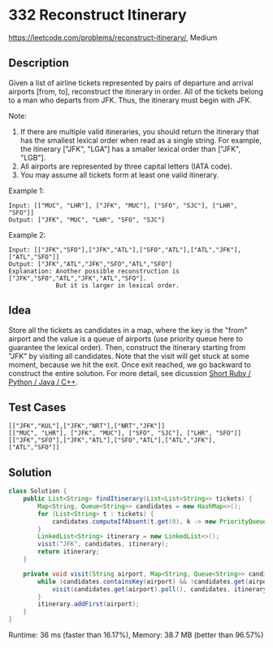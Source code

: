 # 332 Reconstruct Itinerary

<https://leetcode.com/problems/reconstruct-itinerary/>, Medium

## Description

Given a list of airline tickets represented by pairs of departure and arrival
airports [from, to], reconstruct the itinerary in order. All of the tickets
belong to a man who departs from JFK. Thus, the itinerary must begin with JFK.

Note:

1. If there are multiple valid itineraries, you should return the itinerary
   that has the smallest lexical order when read as a single string. For
   example, the itinerary ["JFK", "LGA"] has a smaller lexical order than
   ["JFK", "LGB"].
2. All airports are represented by three capital letters (IATA code).
3. You may assume all tickets form at least one valid itinerary.

Example 1:

```
Input: [["MUC", "LHR"], ["JFK", "MUC"], ["SFO", "SJC"], ["LHR", "SFO"]]
Output: ["JFK", "MUC", "LHR", "SFO", "SJC"]
```

Example 2:

```
Input: [["JFK","SFO"],["JFK","ATL"],["SFO","ATL"],["ATL","JFK"],["ATL","SFO"]]
Output: ["JFK","ATL","JFK","SFO","ATL","SFO"]
Explanation: Another possible reconstruction is ["JFK","SFO","ATL","JFK","ATL","SFO"].
             But it is larger in lexical order.
```

## Idea

Store all the tickets as candidates in a map, where the key is the "from"
airport and the value is a queue of airports (use priority queue here to
guarantee the lexical order). Then, construct the itinerary starting from "JFK"
by visiting all candidates. Note that the visit will get stuck at some moment,
because we hit the exit. Once exit reached, we go backward to construct the
entire solution. For more detail, see dicussion [Short Ruby / Python / Java /
C++](https://leetcode.com/problems/reconstruct-itinerary/discuss/78768/Short-Ruby-Python-Java-C%2B%2B).

## Test Cases

```
[["JFK","KUL"],["JFK","NRT"],["NRT","JFK"]]
[["MUC", "LHR"], ["JFK", "MUC"], ["SFO", "SJC"], ["LHR", "SFO"]]
[["JFK","SFO"],["JFK","ATL"],["SFO","ATL"],["ATL","JFK"],["ATL","SFO"]]
```

## Solution

```java
class Solution {
    public List<String> findItinerary(List<List<String>> tickets) {
        Map<String, Queue<String>> candidates = new HashMap<>();
        for (List<String> t : tickets) {
            candidates.computeIfAbsent(t.get(0), k -> new PriorityQueue<>()).add(t.get(1));
        }
        LinkedList<String> itinerary = new LinkedList<>();
        visit("JFK", candidates, itinerary);
        return itinerary;
    }

    private void visit(String airport, Map<String, Queue<String>> candidates, LinkedList<String> itinerary) {
        while (candidates.containsKey(airport) && !candidates.get(airport).isEmpty()) {
            visit(candidates.get(airport).poll(), candidates, itinerary);
        }
        itinerary.addFirst(airport);
    }
}
```

Runtime: 36 ms (faster than 16.17%), Memory: 38.7 MB (better than 96.57%)
